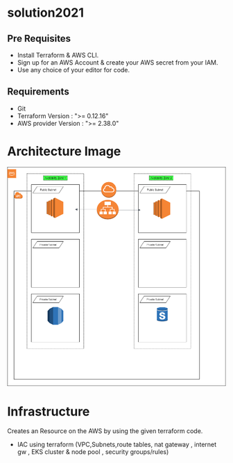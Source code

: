 # solution2021

## Pre Requisites

* Install Terraform & AWS CLI.
* Sign up for an AWS Account & create your AWS secret from your IAM.
* Use any choice of your editor for code.

## Requirements
* Git 
* Terraform Version : ">= 0.12.16"
* AWS provider Version : ">= 2.38.0"

# Architecture Image

![alt text](https://github.com/scn2016/solution2021/blob/main/challenge1/app.diagrams.net-3tier.png)

# Infrastructure

Creates an Resource on the AWS by using the given terraform code.

* IAC using terraform (VPC,Subnets,route tables, nat gateway , internet gw , EKS cluster & node pool , security groups/rules)

